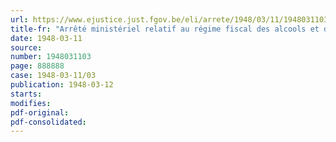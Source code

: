 ```yaml
---
url: https://www.ejustice.just.fgov.be/eli/arrete/1948/03/11/1948031103/justel
title-fr: "Arrêté ministériel relatif au régime fiscal des alcools et des bières"
date: 1948-03-11
source:
number: 1948031103
page: 888888
case: 1948-03-11/03
publication: 1948-03-12
starts:
modifies:
pdf-original:
pdf-consolidated:
---
```


